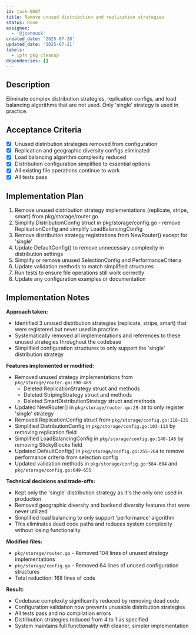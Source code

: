 ```yaml
---
id: task-0007
title: Remove unused distribution and replication strategies
status: Done
assignee:
  - '@jconnuck'
created_date: '2025-07-20'
updated_date: '2025-07-21'
labels:
  - ipfs pkg cleanup
dependencies: []
---
```


## Description

Eliminate complex distribution strategies, replication configs, and load balancing algorithms that are not used. Only 'single' strategy is used in practice.

## Acceptance Criteria

- [x] Unused distribution strategies removed from configuration
- [x] Replication and geographic diversity configs eliminated
- [x] Load balancing algorithm complexity reduced
- [x] Distribution configuration simplified to essential options
- [x] All existing file operations continue to work
- [x] All tests pass

## Implementation Plan

1. Remove unused distribution strategy implementations (replicate, stripe, smart) from pkg/storage/router.go
2. Simplify DistributionConfig struct in pkg/storage/config.go - remove ReplicationConfig and simplify LoadBalancingConfig
3. Remove distribution strategy registrations from NewRouter() except for 'single'
4. Update DefaultConfig() to remove unnecessary complexity in distribution settings
5. Simplify or remove unused SelectionConfig and PerformanceCriteria
6. Update validation methods to match simplified structures
7. Run tests to ensure file operations still work correctly
8. Update any configuration examples or documentation

## Implementation Notes

**Approach taken:**
- Identified 3 unused distribution strategies (replicate, stripe, smart) that were registered but never used in practice
- Systematically removed all implementations and references to these unused strategies throughout the codebase
- Simplified configuration structures to only support the 'single' distribution strategy

**Features implemented or modified:**
- Removed unused strategy implementations from `pkg/storage/router.go:390-489`
  - Deleted ReplicationStrategy struct and methods
  - Deleted StripingStrategy struct and methods  
  - Deleted SmartDistributionStrategy struct and methods
- Updated NewRouter() in `pkg/storage/router.go:29-30` to only register 'single' strategy
- Removed ReplicationConfig struct from `pkg/storage/config.go:118-131`
- Simplified DistributionConfig in `pkg/storage/config.go:103-113` by removing replication field
- Simplified LoadBalancingConfig in `pkg/storage/config.go:140-146` by removing StickyBlocks field
- Updated DefaultConfig() in `pkg/storage/config.go:255-264` to remove performance criteria from selection config
- Updated validation methods in `pkg/storage/config.go:584-604` and `pkg/storage/config.go:649-655`

**Technical decisions and trade-offs:**
- Kept only the 'single' distribution strategy as it's the only one used in production
- Removed geographic diversity and backend diversity features that were never utilized
- Simplified load balancing to only support 'performance' algorithm
- This eliminates dead code paths and reduces system complexity without losing functionality

**Modified files:**
- `pkg/storage/router.go` - Removed 104 lines of unused strategy implementations
- `pkg/storage/config.go` - Removed 64 lines of unused configuration structures
- Total reduction: 168 lines of code

**Result:**
- Codebase complexity significantly reduced by removing dead code
- Configuration validation now prevents unusable distribution strategies
- All tests pass and no compilation errors
- Distribution strategies reduced from 4 to 1 as specified
- System maintains full functionality with cleaner, simpler implementation
